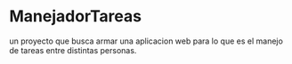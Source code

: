 ManejadorTareas
===============

un proyecto que busca armar una aplicacion web para lo que es el manejo de tareas entre distintas personas.
